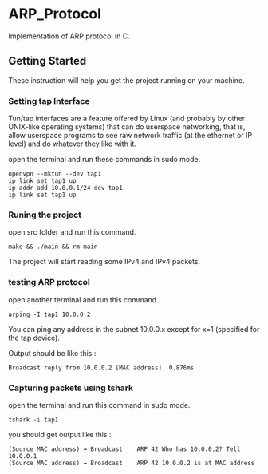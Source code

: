 # ARP_Protocol

Implementation of ARP protocol in C.

## Getting Started

These instruction will help you get the project running on your machine.

### Setting tap Interface

Tun/tap interfaces are a feature offered by Linux (and probably by other UNIX-like operating systems) that can do userspace networking,
that is, allow userspace programs to see raw network traffic (at the ethernet or IP level) and do whatever they like with it.

open the terminal and run these commands in sudo mode.

```
openvpn --mktun --dev tap1
ip link set tap1 up
ip addr add 10.0.0.1/24 dev tap1
ip link set tap1 up
```

### Runing the project

open src folder and run this command.

```
make && ./main && rm main
```

The project will start reading some IPv4 and IPv4 packets.

### testing ARP protocol

open another terminal and run this command.


```
arping -I tap1 10.0.0.2
```

You can ping any address in the subnet 10.0.0.x except for x=1 (specified for the tap device).

Output should be like this :

```
Broadcast reply from 10.0.0.2 [MAC address]  0.876ms
```
### Capturing packets using tshark

open the terminal and run this command in sudo mode.

```
tshark -i tap1
```

you should get output like this :

```
(Source MAC address) → Broadcast    ARP 42 Who has 10.0.0.2? Tell 10.0.0.1
(Source MAC address) → Broadcast    ARP 42 10.0.0.2 is at MAC address
```
